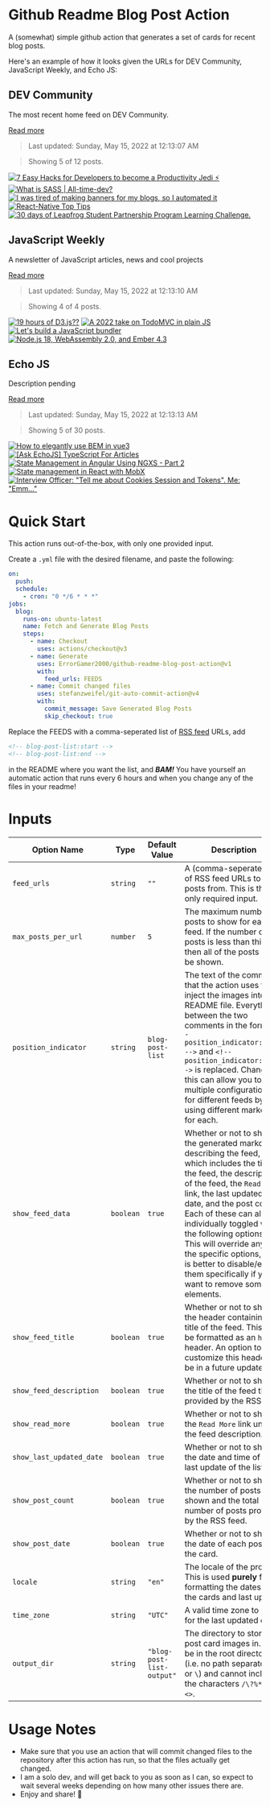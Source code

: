 # Github Readme Blog Post Action

A (somewhat) simple github action that generates a set of cards for recent blog posts.

Here's an example of how it looks given the URLs for DEV Community, JavaScript Weekly, and Echo JS:

<!-- post-list:start -->
## DEV Community

The most recent home feed on DEV Community.

[Read more](https://dev.to)
> Last updated: Sunday, May 15, 2022 at 12:13:07 AM

> Showing 5 of 12 posts.

[![7 Easy Hacks for Developers to become a Productivity Jedi ⚡️](https://raw.githubusercontent.com/ErrorGamer2000/github-readme-blog-post-action/main/generated_files/DEV_Community/7_Easy_Hacks_for_Developers_to_become_a_Productivity_Jedi_⚡️.svg)](https://dev.to/ruppysuppy/7-easy-hacks-for-developers-to-become-a-productivity-jedi-12h0)
[![What is SASS | All-time-dev?](https://raw.githubusercontent.com/ErrorGamer2000/github-readme-blog-post-action/main/generated_files/DEV_Community/What_is_SASS___All-time-dev_.svg)](https://dev.to/alltimedevlopment/what-is-sass-all-time-dev-47k8)
[![I was tired of making banners for my blogs, so I automated it](https://raw.githubusercontent.com/ErrorGamer2000/github-readme-blog-post-action/main/generated_files/DEV_Community/I_was_tired_of_making_banners_for_my_blogs__so_I_automated_it.svg)](https://dev.to/dhravya/i-was-tired-of-making-banners-for-my-blogs-so-i-automated-it-5hnd)
[![React-Native Top Tips](https://raw.githubusercontent.com/ErrorGamer2000/github-readme-blog-post-action/main/generated_files/DEV_Community/React-Native_Top_Tips.svg)](https://dev.to/jagroop2000/react-native-top-tips-58c4)
[![30 days of Leapfrog Student Partnership Program Learning Challenge.](https://raw.githubusercontent.com/ErrorGamer2000/github-readme-blog-post-action/main/generated_files/DEV_Community/30_days_of_Leapfrog_Student_Partnership_Program_Learning_Challenge..svg)](https://dev.to/aakas/30-days-of-leapfrog-student-partnership-program-learning-challenge-3o8k)


## JavaScript Weekly

A newsletter of JavaScript articles, news and cool projects

[Read more](https://javascriptweekly.com/)
> Last updated: Sunday, May 15, 2022 at 12:13:10 AM

> Showing 4 of 4 posts.

[![19 hours of D3.js??](https://raw.githubusercontent.com/ErrorGamer2000/github-readme-blog-post-action/main/generated_files/JavaScript_Weekly/19_hours_of_D3.js__.svg)](https://javascriptweekly.com/issues/589)
[![A 2022 take on TodoMVC in plain JS](https://raw.githubusercontent.com/ErrorGamer2000/github-readme-blog-post-action/main/generated_files/JavaScript_Weekly/A_2022_take_on_TodoMVC_in_plain_JS.svg)](https://javascriptweekly.com/issues/588)
[![Let's build a JavaScript bundler](https://raw.githubusercontent.com/ErrorGamer2000/github-readme-blog-post-action/main/generated_files/JavaScript_Weekly/Let's_build_a_JavaScript_bundler.svg)](https://javascriptweekly.com/issues/587)
[![Node.js 18, WebAssembly 2.0, and Ember 4.3](https://raw.githubusercontent.com/ErrorGamer2000/github-readme-blog-post-action/main/generated_files/JavaScript_Weekly/Node.js_18__WebAssembly_2.0__and_Ember_4.3.svg)](https://javascriptweekly.com/issues/586)


## Echo JS

Description pending

[Read more](
http://www.echojs.com
)
> Last updated: Sunday, May 15, 2022 at 12:13:13 AM

> Showing 5 of 30 posts.

[![How to elegantly use BEM in vue3](https://raw.githubusercontent.com/ErrorGamer2000/github-readme-blog-post-action/main/generated_files/_Echo_JS_/How_to_elegantly_use_BEM_in_vue3.svg)](https://dev.to/kesion/how-to-elegantly-use-bem-in-vue3-91k)
[![
[Ask EchoJS] TypeScript For Articles
](https://raw.githubusercontent.com/ErrorGamer2000/github-readme-blog-post-action/main/generated_files/_Echo_JS_/_[Ask_EchoJS]_TypeScript_For_Articles_.svg)](
http://www.echojs.com/news/40685
)
[![State Management in Angular Using NGXS - Part 2](https://raw.githubusercontent.com/ErrorGamer2000/github-readme-blog-post-action/main/generated_files/_Echo_JS_/State_Management_in_Angular_Using_NGXS_-_Part_2.svg)](https://auth0.com/blog/state-management-in-angular-with-ngxs-part-2/)
[![State management in React with MobX](https://raw.githubusercontent.com/ErrorGamer2000/github-readme-blog-post-action/main/generated_files/_Echo_JS_/State_management_in_React_with_MobX.svg)](https://blog.openreplay.com/state-management-in-react-with-mobx)
[![Interview Officer: "Tell me about Cookies Session and Tokens". Me: "Emm..."](https://raw.githubusercontent.com/ErrorGamer2000/github-readme-blog-post-action/main/generated_files/_Echo_JS_/Interview_Officer___Tell_me_about_Cookies_Session_and_Tokens_._Me___Emm..._.svg)](https://pitayan.com/posts/sessions-cookies-and-tokens)


<!-- post-list:end -->

# Quick Start

This action runs out-of-the-box, with only one provided input.

Create a `.yml` file with the desired filename, and paste the following:

```yml
on:
  push:
  schedule:
    - cron: "0 */6 * * *"
jobs:
  blog:
    runs-on: ubuntu-latest
    name: Fetch and Generate Blog Posts
    steps:
      - name: Checkout
        uses: actions/checkout@v3
      - name: Generate
        uses: ErrorGamer2000/github-readme-blog-post-action@v1
        with:
          feed_urls: FEEDS
      - name: Commit changed files
        uses: stefanzweifel/git-auto-commit-action@v4
        with:
          commit_message: Save Generated Blog Posts
          skip_checkout: true
```

Replace the FEEDS with a comma-seperated list of [RSS feed](https://rss.com/blog/how-do-rss-feeds-work/) URLs, add

```md
<!-- blog-post-list:start -->
<!-- blog-post-list:end -->
```

in the README where you want the list, and **_BAM!_** You have yourself an automatic action that runs every 6 hours and when you change any of the files in your readme!

# Inputs

<table>
  <thead>
    <tr>
      <th>Option Name</th>
      <th>Type</th>
      <th>Default Value</th>
      <th>Description</th>
    </tr>
  </thead>
  <tbody>
    <tr>
      <td><code>feed_urls</code></td>
      <td><code>string</code></td>
      <td><code>""</code></td>
      <td>A (comma-seperated) list of RSS feed URLs to load posts from. This is the only required input.</td>
    </tr>
    <tr>
      <td><code>max_posts_per_url</code></td>
      <td><code>number</code></td>
      <td><code>5</code></td>
      <td>The maximum number of posts to show for each feed. If the number of posts is less than this, then all of the posts will be shown.</td>
    </tr>
    <tr>
      <td><code>position_indicator</code></td>
      <td><code>string</code></td>
      <td><code>blog-post-list</code></td>
      <td>The text of the comments that the action uses to inject the images into the README file. Everything between the two comments in the form <code>&lt;!-- position_indicator:start --&gt;</code> and <code>&lt;!-- position_indicator:end --&gt;</code> is replaced. Changing this can allow you to use multiple configurations for different feeds by using different markers for each.</td>
    </tr>
    <tr>
      <td><code>show_feed_data</code></td>
      <td><code>boolean</code></td>
      <td><code>true</code></td>
      <td>Whether or not to show the generated markdown describing the feed, which includes the title of the feed, the description of the feed, the <code>Read More</code> link, the last updated date, and the post count. Each of these can also be individually toggled with the following options. This will override any of the specific options, so it is better to disable/enable them specifically if you want to remove some elements.</td>
    </tr>
    <tr>
      <td><code>show_feed_title</code></td>
      <td><code>boolean</code></td>
      <td><code>true</code></td>
      <td>Whether or not to show the header containing the title of the feed. This will be formatted as an <code>h2</code> header. An option to customize this header will be in a future update.</td>
    </tr>
    <tr>
      <td><code>show_feed_description</code></td>
      <td><code>boolean</code></td>
      <td><code>true</code></td>
      <td>Whether or not to show the title of the feed that is provided by the RSS feed.</td>
    </tr>
    <tr>
      <td><code>show_read_more</code></td>
      <td><code>boolean</code></td>
      <td><code>true</code></td>
      <td>Whether or not to show the <code>Read More</code> link under the feed description.</td>
    </tr>
    <tr>
      <td><code>show_last_updated_date</code></td>
      <td><code>boolean</code></td>
      <td><code>true</code></td>
      <td>Whether or not to show the date and time of the last update of the list.</td>
    </tr>
    <tr>
      <td><code>show_post_count</code></td>
      <td><code>boolean</code></td>
      <td><code>true</code></td>
      <td>Whether or not to show the number of posts shown and the total number of posts provided by the RSS feed.</td>
    </tr>
    <tr>
      <td><code>show_post_date</code></td>
      <td><code>boolean</code></td>
      <td><code>true</code></td>
      <td>Whether or not to show the date of each post on the card.</td>
    </tr>
    <tr>
      <td><code>locale</code></td>
      <td><code>string</code></td>
      <td><code>"en"</code></td>
      <td>The locale of the project. This is used <strong>purely</strong> for formatting the dates of the cards and last update.</td>
    </tr>
    <tr>
      <td><code>time_zone</code></td>
      <td><code>string</code></td>
      <td><code>"UTC"</code></td>
      <td>A valid time zone to use for the last updated date.</td>
    </tr>
    <tr>
      <td><code>output_dir</code></td>
      <td><code>string</code></td>
      <td><code>"blog-post-list-output"</code></td>
      <td>The directory to store the post card images in. Must be in the root directory (i.e. no path separators <code>/</code> or <code>\</code>) and cannot include the characters <code>/\?%*:|"&lt;&gt;</code>.</td>
    </tr>
<!--
    <tr>
      <td><code></code></td>
      <td><cde></cde></td>
      <td><code></code></td>
      <td></td>
    </tr>
-->
  </tbody>
</table>

# Usage Notes

- Make sure that you use an action that will commit changed files to the repository after this action has run, so that the files actually get changed.
- I am a solo dev, and will get back to you as soon as I can, so expect to wait several weeks depending on how many other issues there are.
- Enjoy and share! 🤗
